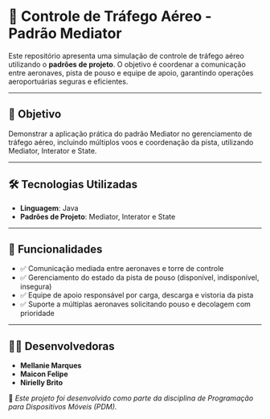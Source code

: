 # 🛫 Controle de Tráfego Aéreo - Padrão Mediator

Este repositório apresenta uma simulação de controle de tráfego aéreo utilizando o **padrões de projeto**. O objetivo é coordenar a comunicação entre aeronaves, pista de pouso e equipe de apoio, garantindo operações aeroportuárias seguras e eficientes.

---

## 🎯 Objetivo

Demonstrar a aplicação prática do padrão Mediator no gerenciamento de tráfego aéreo, incluindo múltiplos voos e coordenação da pista, utilizando Mediator, Interator e State.

---

## 🛠️ Tecnologias Utilizadas

- **Linguagem**: Java  
- **Padrões de Projeto**: Mediator, Interator e State

---

## 🚀 Funcionalidades

- ✅ Comunicação mediada entre aeronaves e torre de controle  
- ✅ Gerenciamento do estado da pista de pouso (disponível, indisponível, insegura)  
- ✅ Equipe de apoio responsável por carga, descarga e vistoria da pista  
- ✅ Suporte a múltiplas aeronaves solicitando pouso e decolagem com prioridade  

---

## 👩‍💻 Desenvolvedoras
- **Mellanie Marques**
- **Maicon Felipe**
- **Nirielly Brito**

📌 *Este projeto foi desenvolvido como parte da disciplina de Programação para Dispositivos Móveis (PDM).*

